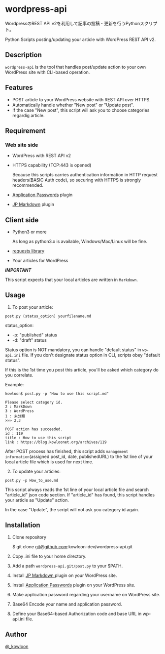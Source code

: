 # wordpress-api
WordpressのREST API v2を利用して記事の投稿・更新を行うPythonスクリプト。

Python Scripts posting/updating your article with WordPress REST API v2.

## Description

`wordpress-api` is the tool that handles post/update action to your own WordPress site with CLI-based operation.

## Features

- POST article to your WordPress website with REST API over HTTPS.
- Automatically handle whether "New post" or "Update post".
- If the case "New post", this script will ask you to choose categories regardig article.

## Requirement

### Web site side
- WordPress with REST API v2
- HTTPS capability (TCP:443 is opened)

  Because this scripts carries authentication information in HTTP request headers(BASIC Auth code), so securing with HTTPS is strongly recommended.
- [Application Passwords](https://wordpress.org/plugins/application-passwords/) plugin
- [JP Markdown](https://wordpress.org/plugins/jetpack-markdown/) plugin

## Client side

- Python3 or more

  As long as python3.x is available, Windows/Mac/Linux will be fine.
- [requests library](http://docs.python-requests.org/en/master/)

- Your articles for WordPress

***IMPORTANT***

This script expects that your local articles are written in `Markdown`.

## Usage

1. To post your article:

```
post.py (status_option) yourfilename.md
```

status_option:
- -p: "published" status
- -d: "draft" status

Status option is NOT mandatory, you can handle "default status" in `wp-api.ini` file.
If you don't designate status option in CLI, scripts obey "default status".

If this is the 1st time you post this article, you'll be asked which category do you correlate.

Example:

```
kowloon$ post.py -p "How to use this script.md"

Please select category id.
2 : MarkDown
3 : WordPress
1 : 未分類
>>> 2,3

POST action has succeeded.
id : 119
title : How to use this script
link : https://blog.kowloonet.org/archives/119

```

After POST process has finished, this script adds `management information`(assigned post_id, date, publishedURL) to the 1st line of your local article file which is used for next time.


2. To update your articles:

```
post.py -p How_to_use.md
```

This script always reads the 1st line of your local article file and search "article_id" json code section.
If "article_id" has found, this script handles your article as "Update" action.

In the case "Update", the script will not ask you category id again.


## Installation

1. Clone repository

    $ git clone git@github.com:kowloon-dev/wordpress-api.git

1. Copy .ini file to your home directory.

1. Add a path `wordpress-api.git/post.py` to your $PATH.

1. Install [JP Markdown ](https://wordpress.org/plugins/jetpack-markdown/) plugin on your WordPress site.

1. Install [Application Passwords](https://wordpress.org/plugins/application-passwords/) plugin on your WordPress site.

1. Make application password regarding your username on WordPress site.

1. Base64 Encode your name and application password.

1. Define your Base64-based Authorization code and base URL in wp-api.ini file.


## Author

[@_kowloon](https://twitter.com/_kowloon)
